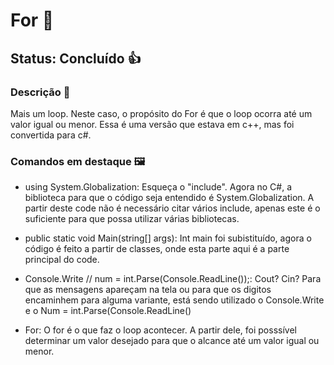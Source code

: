 # For 🔼
## Status: Concluído 👍

### Descrição 📖

Mais um loop. Neste caso, o propósito do For é que o loop ocorra até um valor igual ou menor. Essa é uma versão que estava em c++, mas foi convertida para c#.

### Comandos em destaque 🖼️

- using System.Globalization: 
Esqueça o "include". Agora no C#, a biblioteca para que o código seja entendido é System.Globalization. A partir deste code não é necessário citar vários include, apenas este é o suficiente para que possa utilizar várias bibliotecas.

- public static void Main(string[] args): 
Int main foi subistituído, agora o código é feito a partir de classes, onde esta parte aqui é a parte principal do code.

- Console.Write // num = int.Parse(Console.ReadLine());: 
Cout? Cin? Para que as mensagens apareçam na tela ou para que os digitos encaminhem para alguma variante, está sendo utilizado o Console.Write e o Num = int.Parse(Console.ReadLine()

- For: 
O for é o que faz o loop acontecer. A partir dele, foi posssível determinar um valor desejado para que o alcance até um valor igual ou menor.
